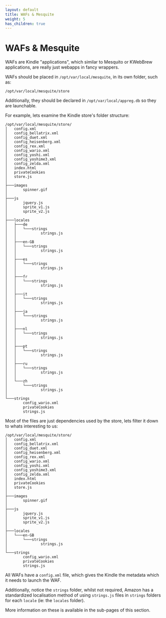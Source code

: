 ```yaml
---
layout: default
title: WAFs & Mesquite
weight: 5
has_children: true
---
```


# WAFs & Mesquite
WAFs are Kindle "applications", which similar to Mesquito or KWebBrew applications, are really just webapps in fancy wrappers.

WAFs should be placed in `/opt/var/local/mesquite`, in its own folder, such as:
~~~
/opt/var/local/mesquite/store
~~~

Additionally, they should be declared in `/opt/var/local/appreg.db` so they are launchable.

For example, lets examine the Kindle store's folder structure:
~~~
/opt/var/local/mesquite/store/
│   config.xml
│   config_bellatrix.xml
│   config_duet.xml
│   config_heisenberg.xml
│   config_rex.xml
│   config_wario.xml
│   config_yoshi.xml
│   config_yoshime3.xml
│   config_zelda.xml
│   index.html
│   privateCookies
│   store.js
│
├───images
│       spinner.gif
│
├───js
│       jquery.js
│       sprite_v1.js
│       sprite_v2.js
│
├───locales
│   ├───de
│   │   └───strings
│   │           strings.js
│   │
│   ├───en-GB
│   │   └───strings
│   │           strings.js
│   │
│   ├───es
│   │   └───strings
│   │           strings.js
│   │
│   ├───fr
│   │   └───strings
│   │           strings.js
│   │
│   ├───it
│   │   └───strings
│   │           strings.js
│   │
│   ├───ja
│   │   └───strings
│   │           strings.js
│   │
│   ├───nl
│   │   └───strings
│   │           strings.js
│   │
│   ├───pt
│   │   └───strings
│   │           strings.js
│   │
│   ├───ru
│   │   └───strings
│   │           strings.js
│   │
│   └───zh
│       └───strings
│               strings.js
│
└───strings
        config_wario.xml
        privateCookies
        strings.js
~~~

Most of the files are just dependencies used by the store, lets filter it down to whats interesting to us:
~~~
/opt/var/local/mesquite/store/
│   config.xml
│   config_bellatrix.xml
│   config_duet.xml
│   config_heisenberg.xml
│   config_rex.xml
│   config_wario.xml
│   config_yoshi.xml
│   config_yoshime3.xml
│   config_zelda.xml
│   index.html
│   privateCookies
│   store.js
│
├───images
│       spinner.gif
│
├───js
│       jquery.js
│       sprite_v1.js
│       sprite_v2.js
│
├───locales
│   └───en-GB
│       └───strings
│               strings.js
│
└───strings
        config_wario.xml
        privateCookies
        strings.js
~~~

All WAFs have a `config.xml` file, which gives the Kindle the metadata which it needs to launch the WAF.

Additionally, notice the `strings` folder, whilst not required, Amazon has a standardized localisation method of using `strings.js` files in `strings` folders for each `locale` (ie: the `locales` folder).

More information on these is available in the sub-pages of this section.